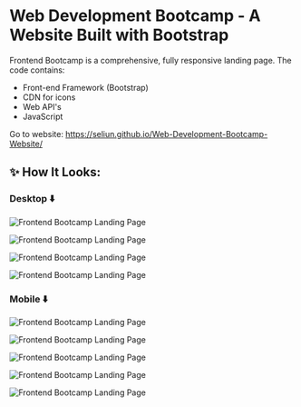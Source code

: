 # Web Development Bootcamp - A Website Built with Bootstrap

Frontend Bootcamp is a comprehensive, fully responsive landing page. The code contains:

- Front-end Framework (Bootstrap)
- CDN for icons
- Web API's
- JavaScript

Go to website: https://seliun.github.io/Web-Development-Bootcamp-Website/

## ✨ How It Looks:

### Desktop ⬇️

![Frontend Bootcamp Landing Page](Website-Image/desktop_1.png)

![Frontend Bootcamp Landing Page](Website-Image/desktop_2.png)

![Frontend Bootcamp Landing Page](Website-Image/desktop_3.png)

![Frontend Bootcamp Landing Page](Website-Image/desktop_4.png)

### Mobile ⬇️

![Frontend Bootcamp Landing Page](Website-Image/mobile_1.png)

![Frontend Bootcamp Landing Page](Website-Image/mobile_2.png)

![Frontend Bootcamp Landing Page](Website-Image/mobile_3.png)

![Frontend Bootcamp Landing Page](Website-Image/mobile_4.png)

![Frontend Bootcamp Landing Page](Website-Image/mobile_5.png)
